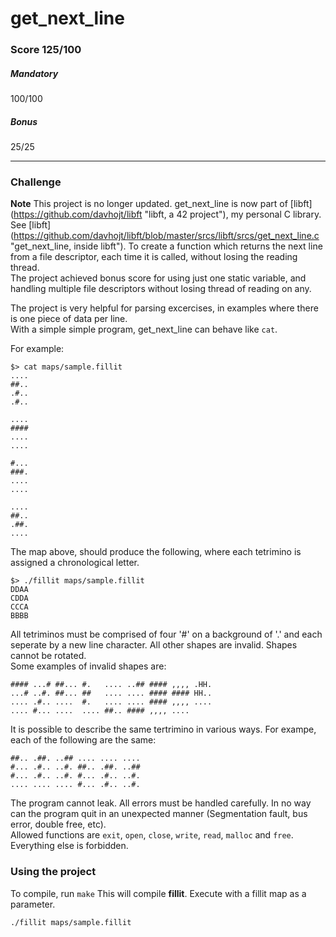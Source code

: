 # get_next_line
### Score 125/100
##### Mandatory
100/100
##### Bonus
25/25
***
### Challenge
**Note** This project is no longer updated. get_next_line is now part of [libft] (https://github.com/davhojt/libft "libft, a 42 project"), my personal C library. See [libft] (https://github.com/davhojt/libft/blob/master/srcs/libft/srcs/get_next_line.c "get_next_line, inside libft").
To create a function which returns the next line from a file descriptor, each time it is called, without losing the reading thread.  
The project achieved bonus score for using just one static variable, and handling multiple file descriptors without losing thread of reading on any.  
  
The project is very helpful for parsing excercises, in examples where there is one piece of data per line.  
With a simple simple program, get_next_line can behave like `cat`.

For example:
```
$> cat maps/sample.fillit
....
##..
.#..
.#..

....
####
....
....

#...
###.
....
....

....
##..
.##.
....
```
The map above, should produce the following, where each tetrimino is assigned a chronological letter.
```
$> ./fillit maps/sample.fillit
DDAA
CDDA
CCCA
BBBB
```
All tetriminos must be comprised of four '#' on a background of '.' and each seperate by a new line character. All other shapes are invalid. Shapes cannot be rotated.  
Some examples of invalid shapes are:
```
#### ...# ##... #.   .... ..## #### ,,,, .HH.
...# ..#. ##... ##   .... .... #### #### HH..
.... .#.. ....  #.   .... .... #### ,,,, ....
.... #... ....  .... ##.. #### ,,,, ....
```
It is possible to describe the same tertrimino in various ways. For exampe, each of the following are the same:
```
##.. .##. ..## .... .... ....
#... .#.. ..#. ##.. .##. ..##
#... .#.. ..#. #... .#.. ..#.
.... .... .... #... .#.. ..#.
```
The program cannot leak. All errors must be handled carefully. In no way can the program quit in an unexpected manner (Segmentation fault, bus error, double free, etc).  
Allowed functions are `exit`, `open`, `close`, `write`, `read`, `malloc` and `free`. Everything else is forbidden.

### Using the project
To compile, run `make`
This will compile **fillit**. Execute with a fillit map as a parameter.
```console
./fillit maps/sample.fillit
```
